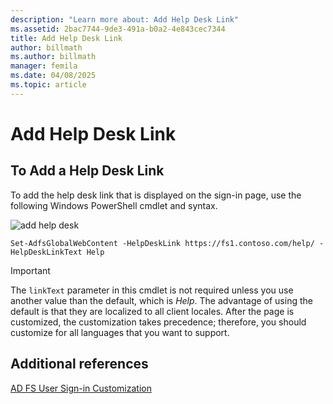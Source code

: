 ```yaml
---
description: "Learn more about: Add Help Desk Link"
ms.assetid: 2bac7744-9de3-491a-b0a2-4e843cec7344
title: Add Help Desk Link
author: billmath
ms.author: billmath
manager: femila
ms.date: 04/08/2025
ms.topic: article
---
```


# Add Help Desk Link


## To Add a Help Desk Link
To add the help desk link that is displayed on the sign\-in page, use the following Windows PowerShell cmdlet and syntax.

![add help desk](media/AD-FS-user-sign-in-customization/ADFS_Blue_Custom2.png)


`Set-AdfsGlobalWebContent -HelpDeskLink https://fs1.contoso.com/help/ -HelpDeskLinkText Help`


> [!IMPORTANT]
> The `linkText` parameter in this cmdlet is not required unless you use another value than the default, which is *Help*. The advantage of using the default is that they are localized to all client locales. After the page is customized, the customization takes precedence; therefore, you should customize for all languages that you want to support.


## Additional references
[AD FS User Sign-in Customization](AD-FS-user-sign-in-customization.md)
